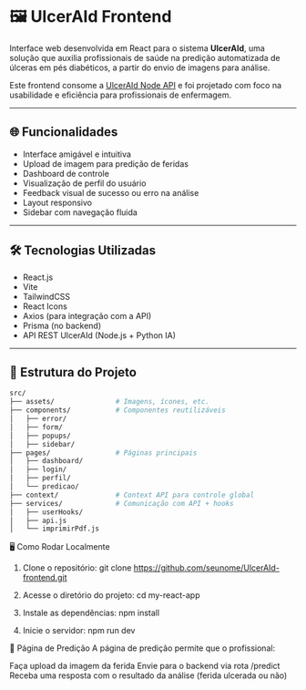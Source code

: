 # 🖼️ UlcerAId Frontend

Interface web desenvolvida em React para o sistema **UlcerAId**, uma solução que auxilia profissionais de saúde na predição automatizada de úlceras em pés diabéticos, a partir do envio de imagens para análise.

Este frontend consome a [UlcerAId Node API](https://github.com/seurepositorio/UlcerAId-Node-API) e foi projetado com foco na usabilidade e eficiência para profissionais de enfermagem.

---

## 🌐 Funcionalidades

- Interface amigável e intuitiva
- Upload de imagem para predição de feridas
- Dashboard de controle
- Visualização de perfil do usuário
- Feedback visual de sucesso ou erro na análise
- Layout responsivo
- Sidebar com navegação fluida

---

## 🛠️ Tecnologias Utilizadas

- React.js
- Vite
- TailwindCSS
- React Icons
- Axios (para integração com a API)
- Prisma (no backend)
- API REST UlcerAId (Node.js + Python IA)

---

## 📁 Estrutura do Projeto

```bash
src/
├── assets/               # Imagens, ícones, etc.
├── components/           # Componentes reutilizáveis
│   ├── error/
│   ├── form/
│   ├── popups/
│   ├── sidebar/
├── pages/                # Páginas principais
│   ├── dashboard/
│   ├── login/
│   ├── perfil/
│   └── predicao/
├── context/              # Context API para controle global
├── services/             # Comunicação com API + hooks
│   ├── userHooks/
│   ├── api.js
│   └── imprimirPdf.js
```
🖥️ Como Rodar Localmente
1. Clone o repositório:
git clone https://github.com/seunome/UlcerAId-frontend.git

2. Acesse o diretório do projeto:
cd my-react-app

3. Instale as dependências:
npm install

4. Inicie o servidor:
npm run dev

📸 Página de Predição
A página de predição permite que o profissional:

Faça upload da imagem da ferida
Envie para o backend via rota /predict
Receba uma resposta com o resultado da análise (ferida ulcerada ou não)

